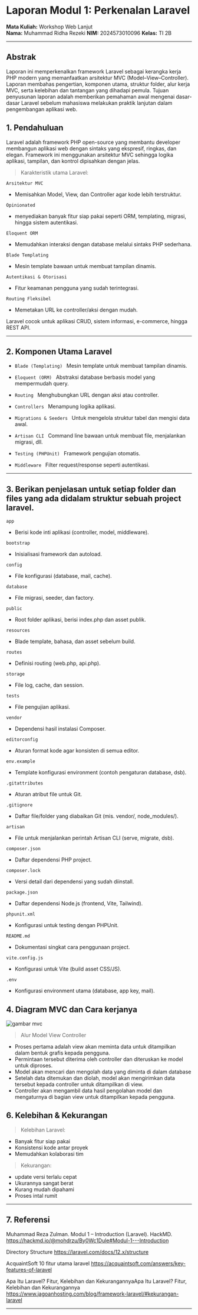 # Laporan Modul 1: Perkenalan Laravel
**Mata Kuliah:** Workshop Web Lanjut   
**Nama:** Muhammad Ridha Rezeki
**NIM:** 2024573010096
**Kelas:** TI 2B

---

## Abstrak  
Laporan ini memperkenalkan framework Laravel sebagai kerangka kerja PHP modern yang memanfaatkan arsitektur MVC (Model–View–Controller). Laporan membahas pengertian, komponen utama, struktur folder, alur kerja MVC, serta kelebihan dan tantangan yang dihadapi pemula. Tujuan penyusunan laporan adalah memberikan pemahaman awal mengenai dasar-dasar Laravel sebelum mahasiswa melakukan praktik lanjutan dalam pengembangan aplikasi web.

## 1. Pendahuluan
Laravel adalah framework PHP open-source yang membantu developer membangun aplikasi web dengan sintaks yang ekspresif, ringkas, dan elegan. Framework ini menggunakan arsitektur MVC sehingga logika aplikasi, tampilan, dan kontrol dipisahkan dengan jelas.

>Karakteristik utama Laravel:

`Arsitektur MVC`
- Memisahkan Model, View, dan Controller agar kode lebih terstruktur.

`Opinionated `
 - menyediakan banyak fitur siap pakai seperti ORM, templating, migrasi, hingga sistem autentikasi.

`Eloquent ORM `
 - Memudahkan interaksi dengan database melalui sintaks PHP sederhana.

`Blade Templating `
 - Mesin template bawaan untuk membuat tampilan dinamis.

`Autentikasi & Otorisasi `
 - Fitur keamanan pengguna yang sudah terintegrasi.

`Routing Fleksibel `
 - Memetakan URL ke controller/aksi dengan mudah.

Laravel cocok untuk aplikasi CRUD, sistem informasi, e-commerce, hingga REST API.

---

## 2. Komponen Utama Laravel 

 - `Blade (Templating) `
  Mesin template untuk membuat tampilan dinamis.

 - `Eloquent (ORM) `
  Abstraksi database berbasis model yang mempermudah query.

 - `Routing `
  Menghubungkan URL dengan aksi atau controller.

 - `Controllers `
  Menampung logika aplikasi.

 - `Migrations & Seeders `
  Untuk mengelola struktur tabel dan mengisi data awal.

 - `Artisan CLI `
  Command line bawaan untuk membuat file, menjalankan migrasi, dll.

 - `Testing (PHPUnit) `
  Framework pengujian otomatis.

 - `Middleware `
  Filter request/response seperti autentikasi.

---

## 3. Berikan penjelasan untuk setiap folder dan files yang ada didalam struktur sebuah project laravel.

`app`
 - Berisi kode inti aplikasi (controller, model, middleware).

`bootstrap`
 -  Inisialisasi framework dan autoload.

`config`
 - File konfigurasi (database, mail, cache).

`database`
 - File migrasi, seeder, dan factory.

`public`
 - Root folder aplikasi, berisi index.php dan asset publik.

`resources`
 - Blade template, bahasa, dan asset sebelum build.

`routes`
 - Definisi routing (web.php, api.php).

`storage`
 - File log, cache, dan session.

`tests`
 - File pengujian aplikasi.

`vendor`
 - Dependensi hasil instalasi Composer.

`editorconfig`

 - Aturan format kode agar konsisten di semua editor.

`env.example`

 - Template konfigurasi environment (contoh pengaturan database, dsb).

`.gitattributes`

 - Aturan atribut file untuk Git.

`.gitignore`

 - Daftar file/folder yang diabaikan Git (mis. vendor/, node_modules/).

`artisan`

 - File untuk menjalankan perintah Artisan CLI (serve, migrate, dsb).

`composer.json`

 - Daftar dependensi PHP project.

`composer.lock`

 - Versi detail dari dependensi yang sudah diinstall.

`package.json`

 - Daftar dependensi Node.js (frontend, Vite, Tailwind).

`phpunit.xml`

 - Konfigurasi untuk testing dengan PHPUnit.

`README.md`

 - Dokumentasi singkat cara penggunaan project.

`vite.config.js`

 - Konfigurasi untuk Vite (build asset CSS/JS).

`.env`

 - Konfigurasi environment utama (database, app key, mail).


## 4. Diagram MVC dan Cara kerjanya

![gambar mvc](./gambar/gambar_mvc.jpg)

>Alur Model View Controller

 - Proses pertama adalah view akan meminta data untuk ditampilkan dalam bentuk grafis kepada pengguna.
 - Permintaan tersebut diterima oleh controller dan diteruskan ke model untuk diproses.
 - Model akan mencari dan mengolah data yang diminta di dalam database
 - Setelah data ditemukan dan diolah, model akan mengirimkan data tersebut kepada controller untuk ditampilkan di view.
 - Controller akan mengambil data hasil pengolahan model dan mengaturnya di bagian view untuk ditampilkan kepada pengguna.

## 6. Kelebihan & Kekurangan 
>Kelebihan Laravel:

 - Banyak fitur siap pakai
 - Konsistensi kode antar proyek
 - Memudahkan kolaborasi tim



>Kekurangan:

 - update versi terlalu cepat
 - Ukurannya sangat berat
 - Kurang mudah dipahami
 - Proses intal rumit

---

## 7. Referensi
Muhammad Reza Zulman. Modul 1 – Introduction (Laravel). HackMD.
https://hackmd.io/@mohdrzu/By0Wc1Dule#Modul-1---Introduction

Directory Structure
https://laravel.com/docs/12.x/structure

AcquaintSoft 10 fitur utama laravel
https://acquaintsoft.com/answers/key-features-of-laravel    

Apa Itu Laravel? Fitur, Kelebihan dan KekurangannyaApa Itu Laravel? Fitur, Kelebihan dan Kekurangannya
https://www.jagoanhosting.com/blog/framework-laravel/#kekurangan-laravel

---
